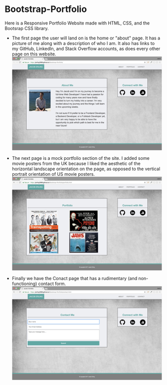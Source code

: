 # Bootstrap-Portfolio
Here is a Responsive Portfolio Website made with HTML, CSS, and the Bootsrap CSS library.

- The first page the user will land on is the home or "about" page. It has a picture of me along with a description of who I am. It also has links to my GitHub, LinkedIn, and Stack Overflow accounts, as does every other page on this website.
![ABOUT](assets/images/readme/about.png)

- The next page is a mock portfolio section of the site. I added some movie posters from the UK because I liked the aesthetic of the horizontal landscape orientation on the page, as opposed to the vertical portrait orientation of US movie posters.
![PORTFOLIO](assets/images/readme/portfolio.png)

- Finally we have the Conact page that has a rudimentary (and non-functioning) contact form. 
![CONTACT](assets/images/readme/contact.png)

